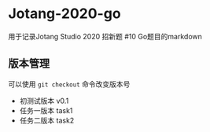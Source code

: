 # Jotang-2020-go

用于记录Jotang Studio 2020 招新题 #10 Go题目的markdown

## 版本管理

可以使用 `git checkout` 命令改变版本号

- 初测试版本 v0.1
- 任务一版本 task1
- 任务二版本 task2
